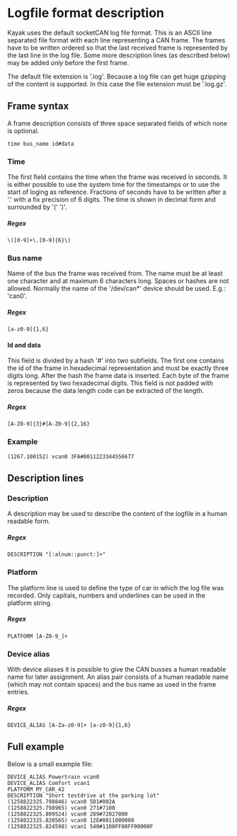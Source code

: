 Logfile format description
============================

Kayak uses the default socketCAN log file format. This is an ASCII line separated file format with each line representing a CAN frame. The frames have to be written ordered so that the last received frame is represented by the last line in the log file.
Some more description lines (as described below) may be added *only* before the first frame.

The default file extension is '.log'. Because a log file can get huge gzipping of the content is supported. In this case the file extension must be '.log.gz'.

Frame syntax
------------
A frame description consists of three space separated fields of which none is optional.

    time bus_name id#data

### Time
The first field contains the time when the frame was received in seconds. It is either possible to use the system time for the timestamps or to use the start of loging as reference. Fractions of seconds have to be written after a '.' with a fix precision of 6 digits. The time is shown in decimal form and surrounded by '(' ')'.
##### Regex
    \([0-9]+\.[0-9]{6}\)

### Bus name
Name of the bus the frame was received from. The name must be at least one character and at maximum 6 characters long. Spaces or hashes are not allowed. Normally the name of the '/dev/can*' device should be used. E.g.: 'can0'.
##### Regex
    [a-z0-9]{1,6}

#### Id and data
This field is divided by a hash '#' into two subfields. The first one contains the id of the frame in hexadecimal representation and must be exactly three digits long.
After the hash the frame data is inserted. Each byte of the frame is represented by two hexadecimal digits. This field is not padded with zeros because the data length code can be extracted of the length.
##### Regex
    [A-Z0-9]{3}#[A-Z0-9]{2,16}

### Example

    (1267.100152) vcan0 3FA#0011223344556677


Description lines
-----------------
### Description

A description may be used to describe the content of the logfile in a human readable form.

##### Regex
    DESCRIPTION "[:alnum::punct:]+"

### Platform

The platform line is used to define the type of car in which the log file was recorded. Only capitals, numbers and underlines can be used in the platform string.

##### Regex
    PLATFORM [A-Z0-9_]+

### Device alias

With device aliases it is possible to give the CAN busses a human readable name for later assignment. An alias pair consists of a human readable name (which may not contain spaces) and the bus name as used in the frame entries.
    
##### Regex
    DEVICE_ALIAS [A-Za-z0-9]+ [a-z0-9]{1,6}

Full example
------------
Below is a small example file:

    DEVICE_ALIAS Powertrain vcan0
    DEVICE_ALIAS Comfort vcan1
    PLATFORM MY_CAR_42
    DESCRIPTION "Short testdrive at the parking lot"
    (1258822325.798846) vcan0 5D1#002A
    (1258822325.798965) vcan0 271#7100
    (1258822325.809524) vcan0 289#72027000
    (1258822325.820565) vcan0 12E#0811000000
    (1258822325.824598) vcan1 540#1100FF00FF00000F
